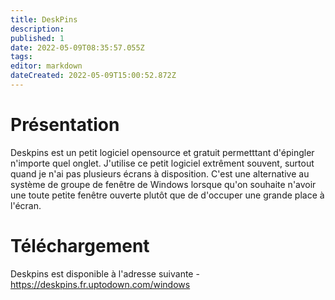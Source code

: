 ```yaml
---
title: DeskPins
description: 
published: 1
date: 2022-05-09T08:35:57.055Z
tags: 
editor: markdown
dateCreated: 2022-05-09T15:00:52.872Z
---
```



# Présentation

Deskpins est un petit logiciel opensource et gratuit permetttant d'épingler n'importe quel onglet.
J'utilise ce petit logiciel extrêment souvent, surtout quand je n'ai pas plusieurs écrans à disposition. C'est une alternative au système de groupe de fenêtre de Windows lorsque qu'on souhaite n'avoir une toute petite fenêtre ouverte plutôt que de d'occuper une grande place à l'écran.

# Téléchargement

Deskpins est disponible à l'adresse suivante - https://deskpins.fr.uptodown.com/windows